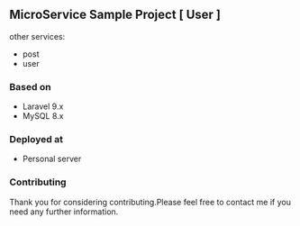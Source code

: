 ## MicroService Sample Project [ User ]
other services:
- post
- user

### Based on

- Laravel 9.x
- MySQL 8.x


### Deployed at

- Personal server


### Contributing

Thank you for considering contributing.Please feel free to contact me if you need any further information.
